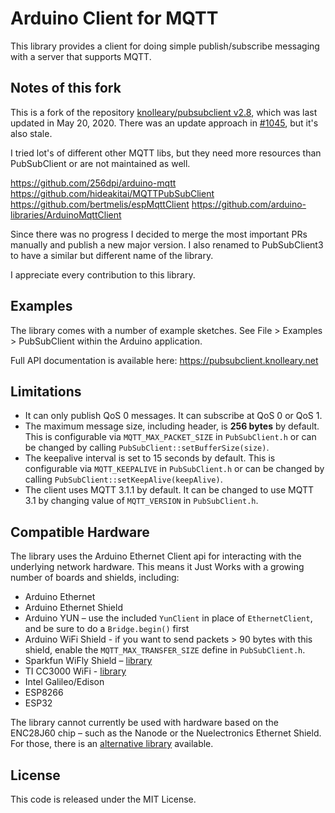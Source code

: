 # Arduino Client for MQTT

This library provides a client for doing simple publish/subscribe messaging with
a server that supports MQTT.

## Notes of this fork

This is a fork of the repository [knolleary/pubsubclient v2.8](https://github.com/knolleary/pubsubclient/releases/tag/v2.8), which was last updated in May 20, 2020. There was an update approach in [#1045](https://github.com/knolleary/pubsubclient/issues/1045), but it's also stale.

I tried lot's of different other MQTT libs, but they need more resources than PubSubClient or are not maintained as well.

https://github.com/256dpi/arduino-mqtt
https://github.com/hideakitai/MQTTPubSubClient
https://github.com/bertmelis/espMqttClient
https://github.com/arduino-libraries/ArduinoMqttClient

Since there was no progress I decided to merge the most important PRs manually and publish a new major version. I also renamed to PubSubClient3 to have a similar but different name of the library.

I appreciate every contribution to this library.

## Examples

The library comes with a number of example sketches. See File > Examples > PubSubClient
within the Arduino application.

Full API documentation is available here: https://pubsubclient.knolleary.net

## Limitations

 - It can only publish QoS 0 messages. It can subscribe at QoS 0 or QoS 1.
 - The maximum message size, including header, is **256 bytes** by default. This
   is configurable via `MQTT_MAX_PACKET_SIZE` in `PubSubClient.h` or can be changed
   by calling `PubSubClient::setBufferSize(size)`.
 - The keepalive interval is set to 15 seconds by default. This is configurable
   via `MQTT_KEEPALIVE` in `PubSubClient.h` or can be changed by calling
   `PubSubClient::setKeepAlive(keepAlive)`.
 - The client uses MQTT 3.1.1 by default. It can be changed to use MQTT 3.1 by
   changing value of `MQTT_VERSION` in `PubSubClient.h`.


## Compatible Hardware

The library uses the Arduino Ethernet Client api for interacting with the
underlying network hardware. This means it Just Works with a growing number of
boards and shields, including:

 - Arduino Ethernet
 - Arduino Ethernet Shield
 - Arduino YUN – use the included `YunClient` in place of `EthernetClient`, and
   be sure to do a `Bridge.begin()` first
 - Arduino WiFi Shield - if you want to send packets > 90 bytes with this shield,
   enable the `MQTT_MAX_TRANSFER_SIZE` define in `PubSubClient.h`.
 - Sparkfun WiFly Shield – [library](https://github.com/dpslwk/WiFly)
 - TI CC3000 WiFi - [library](https://github.com/sparkfun/SFE_CC3000_Library)
 - Intel Galileo/Edison
 - ESP8266
 - ESP32

The library cannot currently be used with hardware based on the ENC28J60 chip –
such as the Nanode or the Nuelectronics Ethernet Shield. For those, there is an
[alternative library](https://github.com/njh/NanodeMQTT) available.

## License

This code is released under the MIT License.
